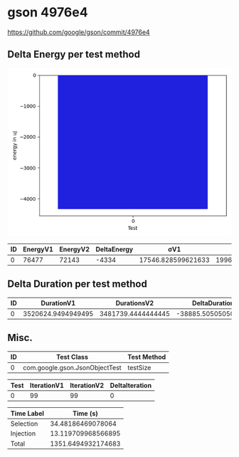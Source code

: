 # gson 4976e4


https://github.com/google/gson/commit/4976e4



## Delta Energy per test method

![](./gson_delta_energy_0_v.png)


| ID | EnergyV1 | EnergyV2 | DeltaEnergy | σV1 | σV2 |
| --- | --- | --- | --- | --- | --- |
| 0 | 76477 | 72143 | -4334 | 17546.828599621633 | 19966.42252266122 |

## Delta Duration per test method


| ID | DurationV1 | DurationsV2 | DeltaDuration |
| --- | --- | --- | --- |
| 0 | 3520624.9494949495 | 3481739.4444444445 | -38885.505050505046 |

## Misc.

| ID | Test Class | Test Method |
| --- | --- | --- |
| 0 | com.google.gson.JsonObjectTest | testSize |




| Test | IterationV1 | IterationV2 | DeltaIteration |
| --- | --- | --- | --- |
| 0 | 99 | 99 | 0 |



| Time Label | Time (s) |
| --- | --- |
| Selection | 34.48186469078064 |
| Injection | 13.119709968566895 |
| Total | 1351.6494932174683 |


